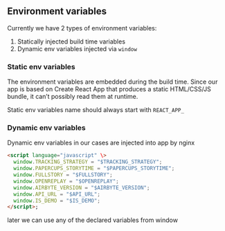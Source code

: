 ## Environment variables

Currently we have 2 types of environment variables:

1. Statically injected build time variables
2. Dynamic env variables injected via `window`

### Static env variables

The environment variables are embedded during the build time. Since our app is based on Create React App that produces a
static HTML/CSS/JS bundle, it can’t possibly read them at runtime.

Static env variables name should always start with `REACT_APP_`

### Dynamic env variables

Dynamic env variables in our cases are injected into app by nginx

```html
<script language="javascript" \>
  window.TRACKING_STRATEGY = "$TRACKING_STRATEGY";
  window.PAPERCUPS_STORYTIME = "$PAPERCUPS_STORYTIME";
  window.FULLSTORY = "$FULLSTORY";
  window.OPENREPLAY = "$OPENREPLAY";
  window.AIRBYTE_VERSION = "$AIRBYTE_VERSION";
  window.API_URL = "$API_URL";
  window.IS_DEMO = "$IS_DEMO";
</script>;
```

later we can use any of the declared variables from window